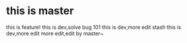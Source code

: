 # this is master
this is feature!
this is dev,solve bug 101
this is dev,more edit
stash
this is dev,more edit more edit,edit by master~
